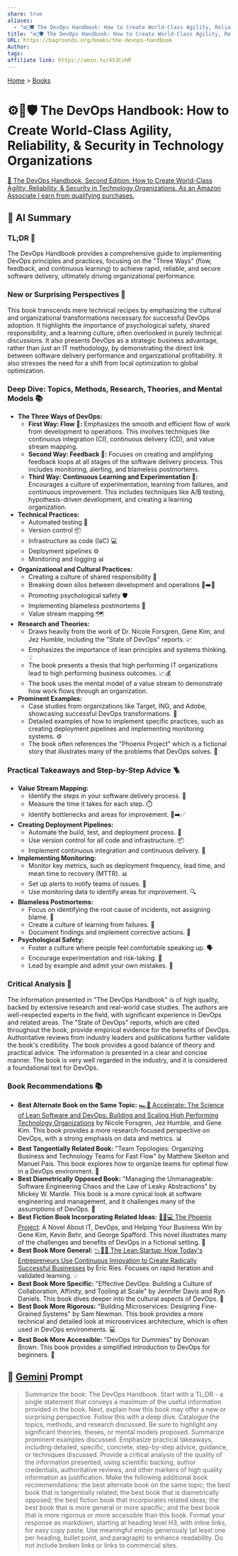 ```yaml
---
share: true
aliases:
  - "⚙️🚀🛡️ The DevOps Handbook: How to Create World-Class Agility, Reliability, & Security in Technology Organizations"
title: "⚙️🚀🛡️ The DevOps Handbook: How to Create World-Class Agility, Reliability, & Security in Technology Organizations"
URL: https://bagrounds.org/books/the-devops-handbook
Author: 
tags: 
affiliate link: https://amzn.to/453CvhM
---
```

[Home](../index.md) > [Books](./index.md)  
# ⚙️🚀🛡️ The DevOps Handbook: How to Create World-Class Agility, Reliability, & Security in Technology Organizations  
[🛒 The DevOps Handbook, Second Edition: How to Create World-Class Agility, Reliability, & Security in Technology Organizations. As an Amazon Associate I earn from qualifying purchases.](https://amzn.to/453CvhM)  
  
## 🤖 AI Summary  
### TL;DR 🚀  
The DevOps Handbook provides a comprehensive guide to implementing DevOps principles and practices, focusing on the "Three Ways" (flow, feedback, and continuous learning) to achieve rapid, reliable, and secure software delivery, ultimately driving organizational performance.  
  
### New or Surprising Perspectives 🧐  
This book transcends mere technical recipes by emphasizing the cultural and organizational transformations necessary for successful DevOps adoption. It highlights the importance of psychological safety, shared responsibility, and a learning culture, often overlooked in purely technical discussions. It also presents DevOps as a strategic business advantage, rather than just an IT methodology, by demonstrating the direct link between software delivery performance and organizational profitability. It also stresses the need for a shift from local optimization to global optimization.  
  
### Deep Dive: Topics, Methods, Research, Theories, and Mental Models 📚  
* **The Three Ways of DevOps:**  
    * **First Way: Flow 🌊:** Emphasizes the smooth and efficient flow of work from development to operations. This involves techniques like continuous integration (CI), continuous delivery (CD), and value stream mapping.  
    * **Second Way: Feedback 🔁:** Focuses on creating and amplifying feedback loops at all stages of the software delivery process. This includes monitoring, alerting, and blameless postmortems.  
    * **Third Way: Continuous Learning and Experimentation 🧠:** Encourages a culture of experimentation, learning from failures, and continuous improvement. This includes techniques like A/B testing, hypothesis-driven development, and creating a learning organization.  
* **Technical Practices:**  
    * Automated testing 🧪  
    * Version control 📦  
    * Infrastructure as code (IaC) 💻  
    * Deployment pipelines ⚙️  
    * Monitoring and logging 📊  
* **Organizational and Cultural Practices:**  
    * Creating a culture of shared responsibility 🤝  
    * Breaking down silos between development and operations 🧱➡️🌉  
    * Promoting psychological safety 🛡️  
    * Implementing blameless postmortems 📝  
    * Value stream mapping 🗺️  
* **Research and Theories:**  
    * Draws heavily from the work of Dr. Nicole Forsgren, Gene Kim, and Jez Humble, including the "State of DevOps" reports. 📈  
    * Emphasizes the importance of lean principles and systems thinking. 💡  
    * The book presents a thesis that high performing IT organizations lead to high performing business outcomes. 📈💰  
    * The book uses the mental model of a value stream to demonstrate how work flows through an organization.  
* **Prominent Examples:**  
    * Case studies from organizations like Target, ING, and Adobe, showcasing successful DevOps transformations. 🏢  
    * Detailed examples of how to implement specific practices, such as creating deployment pipelines and implementing monitoring systems. ⚙️  
    * The book often references the "Phoenix Project" which is a fictional story that illustrates many of the problems that DevOps solves. 📖  
  
### Practical Takeaways and Step-by-Step Advice 🪜  
* **Value Stream Mapping:**  
    * Identify the steps in your software delivery process. 📝  
    * Measure the time it takes for each step. ⏱️  
    * Identify bottlenecks and areas for improvement. 🚧➡️✅  
* **Creating Deployment Pipelines:**  
    * Automate the build, test, and deployment process. 🤖  
    * Use version control for all code and infrastructure. 📦  
    * Implement continuous integration and continuous delivery. 🔄  
* **Implementing Monitoring:**  
    * Monitor key metrics, such as deployment frequency, lead time, and mean time to recovery (MTTR). 📊  
    * Set up alerts to notify teams of issues. 🚨  
    * Use monitoring data to identify areas for improvement. 🔍  
* **Blameless Postmortems:**  
    * Focus on identifying the root cause of incidents, not assigning blame. 🚫  
    * Create a culture of learning from failures. 🧠  
    * Document findings and implement corrective actions. 📝  
* **Psychological Safety:**  
    * Foster a culture where people feel comfortable speaking up. 🗣️  
    * Encourage experimentation and risk-taking. 🧪  
    * Lead by example and admit your own mistakes. 🚶  
  
### Critical Analysis 🧐  
The information presented in "The DevOps Handbook" is of high quality, backed by extensive research and real-world case studies. The authors are well-respected experts in the field, with significant experience in DevOps and related areas. The "State of DevOps" reports, which are cited throughout the book, provide empirical evidence for the benefits of DevOps. Authoritative reviews from industry leaders and publications further validate the book's credibility. The book provides a good balance of theory and practical advice. The information is presented in a clear and concise manner. The book is very well regarded in the industry, and it is considered a foundational text for DevOps.  
  
### Book Recommendations 📚  
* **Best Alternate Book on the Same Topic:** [🏎️💾 Accelerate: The Science of Lean Software and DevOps: Building and Scaling High Performing Technology Organizations](./accelerate.md) by Nicole Forsgren, Jez Humble, and Gene Kim. This book provides a more research-focused perspective on DevOps, with a strong emphasis on data and metrics. 📊  
* **Best Tangentially Related Book:** "Team Topologies: Organizing Business and Technology Teams for Fast Flow" by Matthew Skelton and Manuel Pais. This book explores how to organize teams for optimal flow in a DevOps environment. 🤝  
* **Best Diametrically Opposed Book:** "Managing the Unmanageable: Software Engineering Chaos and the Law of Leaky Abstractions" by Mickey W. Mantle. This book is a more cynical look at software engineering and management, and it challenges many of the assumptions of DevOps. 🚧  
* **Best Fiction Book Incorporating Related Ideas:** [🐦‍🔥💻 The Phoenix Project](./the-phoenix-project.md): A Novel About IT, DevOps, and Helping Your Business Win by Gene Kim, Kevin Behr, and George Spafford. This novel illustrates many of the challenges and benefits of DevOps in a fictional setting. 📖  
* **Best Book More General:** [📉🧪🚀 The Lean Startup: How Today's Entrepreneurs Use Continuous Innovation to Create Radically Successful Businesses](./the-lean-startup.md) by Eric Ries. Focuses on rapid iteration and validated learning. 💡  
* **Best Book More Specific:** "Effective DevOps: Building a Culture of Collaboration, Affinity, and Tooling at Scale" by Jennifer Davis and Ryn Daniels. This book dives deeper into the cultural aspects of DevOps. 🤝  
* **Best Book More Rigorous:** "Building Microservices: Designing Fine-Grained Systems" by Sam Newman. This book provides a more technical and detailed look at microservices architecture, which is often used in DevOps environments. 💻  
* **Best Book More Accessible:** "DevOps for Dummies" by Donovan Brown. This book provides a simplified introduction to DevOps for beginners. 👶  
  
## 💬 [Gemini](https://gemini.google.com) Prompt  
> Summarize the book: The DevOps Handbook. Start with a TL;DR - a single statement that conveys a maximum of the useful information provided in the book. Next, explain how this book may offer a new or surprising perspective. Follow this with a deep dive. Catalogue the topics, methods, and research discussed. Be sure to highlight any significant theories, theses, or mental models proposed. Summarize prominent examples discussed. Emphasize practical takeaways, including detailed, specific, concrete, step-by-step advice, guidance, or techniques discussed. Provide a critical analysis of the quality of the information presented, using scientific backing, author credentials, authoritative reviews, and other markers of high quality information as justification. Make the following additional book recommendations: the best alternate book on the same topic; the best book that is tangentially related; the best book that is diametrically opposed; the best fiction book that incorporates related ideas; the best book that is more general or more specific; and the best book that is more rigorous or more accessible than this book. Format your response as markdown, starting at heading level H3, with inline links, for easy copy paste. Use meaningful emojis generously (at least one per heading, bullet point, and paragraph) to enhance readability. Do not include broken links or links to commercial sites.